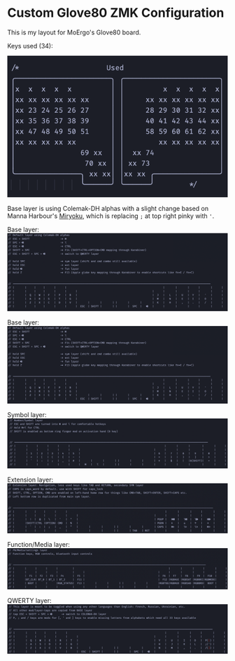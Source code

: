 # Custom Glove80 ZMK Configuration

This is my layout for MoErgo's Glove80 board.

Keys used (34):

![Used keys](assets/used-keys.png)

Base layer is using Colemak-DH alphas with a slight change based on Manna Harbour's [Miryoku](https://github.com/manna-harbour/miryoku), which is replacing `;` at top right pinky with `'`.

Base layer:
![Base layer](assets/base.png)

Base layer:
![Base layer](assets/base.png)

Symbol layer:
![Sym layer](assets/sym.png)

Extension layer:
![Ext layer](assets/ext.png)

Function/Media layer:
![Fun layer](assets/fun.png)

QWERTY layer:
![QWERTY layer](assets/qwerty.png)
